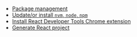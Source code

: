 
* [Package management](docs/package.mgmt.md)
* [Update/or install `nvm`, `node`, `npm`](docs/installation.md#updateor-install-nvm-node-npm)
* [Install React Developer Tools Chrome extension](docs/installation.md#install-react-dev-tools)
* [Generate React project](docs/project.generation.md)